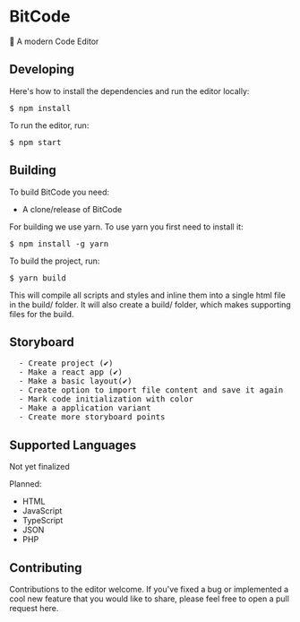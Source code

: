 # BitCode
🚀 A modern Code Editor

<h2>Developing</h2>
Here's how to install the dependencies and run the editor locally:
<pre>
$ npm install</pre>

<p>To run the editor, run:</p>
<pre>
$ npm start</pre>

## Building
To build BitCode you need:
- A clone/release of BitCode

For building we use yarn. To use yarn you first need to install it:
<pre>
$ npm install -g yarn</pre>

<p>To build the project, run:</p>
<pre>
$ yarn build</pre>

This will compile all scripts and styles and inline them into a single html file in the build/ folder. It will also create a build/ folder, which makes supporting files for the build.

<h2> Storyboard</h2>
  <pre>
  - Create project (✔)
  - Make a react app (✔)
  - Make a basic layout(✔)
  - Create option to import file content and save it again
  - Mark code initialization with color
  - Make a application variant
  - Create more storyboard points</pre>
  
<h2>Supported Languages</h2>
<p>Not yet finalized</p>
<p>Planned:</p>
 <ul>
   <li>HTML</li>
   <li>JavaScript</li>
   <li>TypeScript</li>
   <li>JSON</li>
   <li>PHP</li></ul>
<h2>Contributing</h2>
Contributions to the editor welcome. If you've fixed a bug or implemented a cool new feature that you would like to share, please feel free to open a pull request here.
